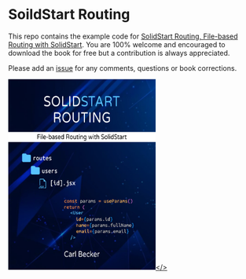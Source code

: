 # SoildStart Routing

This repo contains the example code for [SolidStart Routing, File-based Routing with SolidStart](https://leanpub.com/solidstart-routing-book). You are 100% welcome and encouraged to download the book for free but a contribution is always appreciated.

Please add an [issue](https://github.com/klequis/solid-start-routing-book/issues) for any comments, questions or book corrections.


<a href="https://leanpub.com/solidstart-routing-book"><img src="title_page.png" width=300 /></>


